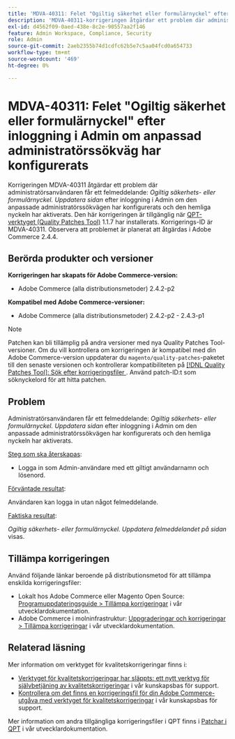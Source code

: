 ```yaml
---
title: 'MDVA-40311: Felet "Ogiltig säkerhet eller formulärnyckel" efter inloggning i Admin om anpassad administratörssökväg har konfigurerats'
description: 'MDVA-40311-korrigeringen åtgärdar ett problem där administratörsanvändaren får ett felmeddelande: *Ogiltig säkerhets- eller formulärnyckel. Uppdatera sidan* efter inloggning i administratören om den anpassade administratörssökvägen är konfigurerad och den hemliga nyckeln är aktiverad. Den här korrigeringen är tillgänglig när [QPT-verktyget (Quality Patches Tool)](/help/announcements/adobe-commerce-announcements/magento-quality-patches-released-new-tool-to-self-serve-quality-patches.md) 1.1.7 är installerat. Korrigerings-ID är MDVA-40311. Observera att problemet är planerat att åtgärdas i Adobe Commerce 2.4.4.'
exl-id: d4562f09-0aed-438e-8c2e-90557aa2f146
feature: Admin Workspace, Compliance, Security
role: Admin
source-git-commit: 2aeb2355b74d1cdfc62b5e7c5aa04fcd0a654733
workflow-type: tm+mt
source-wordcount: '469'
ht-degree: 0%

---
```


# MDVA-40311: Felet &quot;Ogiltig säkerhet eller formulärnyckel&quot; efter inloggning i Admin om anpassad administratörssökväg har konfigurerats

Korrigeringen MDVA-40311 åtgärdar ett problem där administratörsanvändaren får ett felmeddelande: *Ogiltig säkerhets- eller formulärnyckel. Uppdatera sidan* efter inloggning i Admin om den anpassade administratörssökvägen har konfigurerats och den hemliga nyckeln har aktiverats. Den här korrigeringen är tillgänglig när [QPT-verktyget (Quality Patches Tool)](/help/announcements/adobe-commerce-announcements/magento-quality-patches-released-new-tool-to-self-serve-quality-patches.md) 1.1.7 har installerats. Korrigerings-ID är MDVA-40311. Observera att problemet är planerat att åtgärdas i Adobe Commerce 2.4.4.

## Berörda produkter och versioner

**Korrigeringen har skapats för Adobe Commerce-version:**

* Adobe Commerce (alla distributionsmetoder) 2.4.2-p2

**Kompatibel med Adobe Commerce-versioner:**

* Adobe Commerce (alla distributionsmetoder) 2.4.2-p2 - 2.4.3-p1

>[!NOTE]
>
>Patchen kan bli tillämplig på andra versioner med nya Quality Patches Tool-versioner. Om du vill kontrollera om korrigeringen är kompatibel med din Adobe Commerce-version uppdaterar du `magento/quality-patches`-paketet till den senaste versionen och kontrollerar kompatibiliteten på [[!DNL Quality Patches Tool]: Sök efter korrigeringsfiler ](https://experienceleague.adobe.com/tools/commerce-quality-patches/index.html?lang=sv-SE). Använd patch-ID:t som söknyckelord för att hitta patchen.

## Problem

Administratörsanvändaren får ett felmeddelande: *Ogiltig säkerhets- eller formulärnyckel. Uppdatera sidan* efter inloggning i Admin om den anpassade administratörssökvägen har konfigurerats och den hemliga nyckeln har aktiverats.

<u>Steg som ska återskapas</u>:

* Logga in som Admin-användare med ett giltigt användarnamn och lösenord.

<u>Förväntade resultat</u>:

Användaren kan logga in utan något felmeddelande.

<u>Faktiska resultat</u>:

*Ogiltig säkerhets- eller formulärnyckel. Uppdatera felmeddelandet på sidan* visas.

## Tillämpa korrigeringen

Använd följande länkar beroende på distributionsmetod för att tillämpa enskilda korrigeringsfiler:

* Lokalt hos Adobe Commerce eller Magento Open Source: [Programuppdateringsguide > Tillämpa korrigeringar](https://experienceleague.adobe.com/sv/docs/commerce-operations/tools/quality-patches-tool/usage) i vår utvecklardokumentation.
* Adobe Commerce i molninfrastruktur: [Uppgraderingar och korrigeringar > Tillämpa korrigeringar](https://experienceleague.adobe.com/sv/docs/commerce-cloud-service/user-guide/develop/upgrade/apply-patches) i vår utvecklardokumentation.

## Relaterad läsning

Mer information om verktyget för kvalitetskorrigeringar finns i:

* [Verktyget för kvalitetskorrigeringar har släppts: ett nytt verktyg för självbetjäning av kvalitetskorrigeringar](/help/announcements/adobe-commerce-announcements/magento-quality-patches-released-new-tool-to-self-serve-quality-patches.md) i vår kunskapsbas för support.
* [Kontrollera om det finns en korrigeringsfil för din Adobe Commerce-utgåva med verktyget för kvalitetskorrigeringar](/help/support-tools/patches-available-in-qpt-tool/check-patch-for-magento-issue-with-magento-quality-patches.md) i vår kunskapsbas för support.

Mer information om andra tillgängliga korrigeringsfiler i QPT finns i [Patchar i QPT](https://experienceleague.adobe.com/tools/commerce-quality-patches/index.html?lang=sv-SE) i vår utvecklardokumentation.
